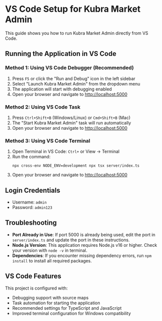 # VS Code Setup for Kubra Market Admin

This guide shows you how to run Kubra Market Admin directly from VS Code.

## Running the Application in VS Code

### Method 1: Using VS Code Debugger (Recommended)

1. Press `F5` or click the "Run and Debug" icon in the left sidebar
2. Select "Launch Kubra Market Admin" from the dropdown menu
3. The application will start with debugging enabled
4. Open your browser and navigate to [http://localhost:5000](http://localhost:5000)

### Method 2: Using VS Code Task

1. Press `Ctrl+Shift+B` (Windows/Linux) or `Cmd+Shift+B` (Mac)
2. The "Start Kubra Market Admin" task will run automatically
3. Open your browser and navigate to [http://localhost:5000](http://localhost:5000)

### Method 3: Using VS Code Terminal

1. Open Terminal in VS Code: `Ctrl+` or View → Terminal
2. Run the command:
   ```
   npx cross-env NODE_ENV=development npx tsx server/index.ts
   ```
3. Open your browser and navigate to [http://localhost:5000](http://localhost:5000)

## Login Credentials

- Username: `admin`
- Password: `admin123`

## Troubleshooting

- **Port Already in Use**: If port 5000 is already being used, edit the port in `server/index.ts` and update the port in these instructions.
- **Node.js Version**: This application requires Node.js v16 or higher. Check your version with `node -v` in terminal.
- **Dependencies**: If you encounter missing dependency errors, run `npm install` to install all required packages.

## VS Code Features

This project is configured with:

- Debugging support with source maps
- Task automation for starting the application
- Recommended settings for TypeScript and JavaScript
- Improved terminal configuration for Windows compatibility
